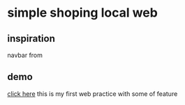 # simple shoping local web
## inspiration
  navbar from
## demo
  [click here](https://dhyno.github.io/simple-shoping-local-web/)
  this is my first web practice with some of feature

